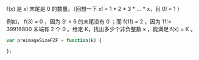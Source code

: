 f(x) 是 x! 末尾是 0 的数量。（回想一下 x! = 1 * 2 * 3 * ... * x，且 0! = 1 ）

例如， f(3) = 0 ，因为 3! = 6 的末尾没有 0 ；而 f(11) = 2 ，因为 11!= 39916800 末端有 2 个 0 。给定 K，找出多少个非负整数 x ，能满足 f(x) = K 。

```js
var preimageSizeFZF = function(k) {

};
```